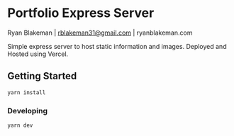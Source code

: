 # Portfolio Express Server

Ryan Blakeman | rblakeman31@gmail.com | ryanblakeman.com

Simple express server to host static information and images. Deployed and Hosted using Vercel.

## Getting Started

```bash
yarn install
```

### Developing

```bash
yarn dev
```
